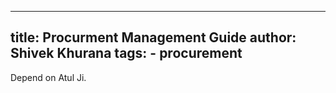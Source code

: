 ___
title: Procurment Management Guide
author: Shivek Khurana
tags:
	- procurement
---

Depend on Atul Ji.
